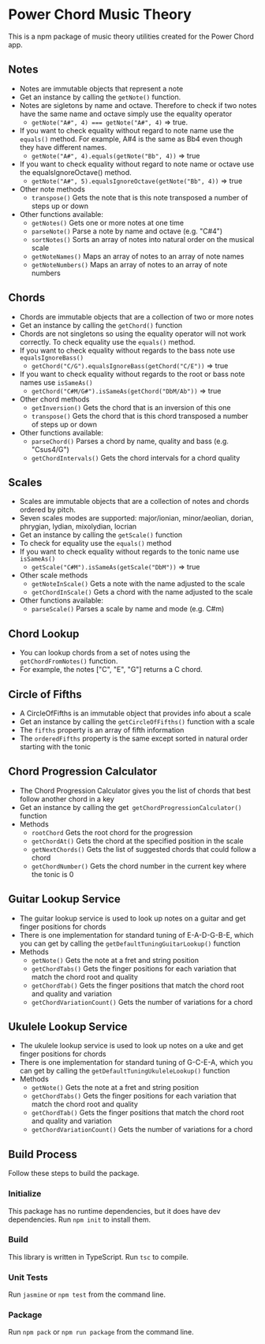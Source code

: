 # Power Chord Music Theory

This is a npm package of music theory utilities created for the Power Chord app.

## Notes
- Notes are immutable objects that represent a note
- Get an instance by calling the `getNote()` function.
- Notes are sigletons by name and octave.
Therefore to check if two notes have the same name and octave simply use the equality operator 
    - `getNote("A#", 4) === getNote("A#", 4)` => true.
- If you want to check equality without regard to note name use the `equals()` method. For example, A#4 is the same as Bb4 even though they have different names.
    - `getNote("A#", 4).equals(getNote("Bb", 4))` => true
- If you want to check equality without regard to note name or octave use the equalsIgnoreOctave() method.
    - `getNote("A#", 5).equalsIgnoreOctave(getNote("Bb", 4))` => true
- Other note methods
    - `transpose()` Gets the note that is this note transposed a number of steps up or down
- Other functions available:
    - `getNotes()` Gets one or more notes at one time
    - `parseNote()` Parse a note by name and octave (e.g. "C#4")
    - `sortNotes()` Sorts an array of notes into natural order on the musical scale
    - `getNoteNames()` Maps an array of notes to an array of note names
    - `getNoteNumbers()` Maps an array of notes to an array of note numbers


## Chords
- Chords are immutable objects that are a collection of two or more notes
- Get an instance by calling the `getChord()` function
- Chords are not singletons so using the equality operator will not work correctly. To check equality use the `equals()` method.
- If you want to check equality without regards to the bass note use `equalsIgnoreBass()`
    - `getChord("C/G").equalsIgnoreBass(getChord("C/E"))` => true
- If you want to check equality without regards to the root or bass note names use `isSameAs()`
    - `getChord("C#M/G#").isSameAs(getChord("DbM/Ab"))` => true
- Other chord methods
    - `getInversion()` Gets the chord that is an inversion of this one
    - `transpose()` Gets the chord that is this chord transposed a number of steps up or down
- Other functions available:
    - `parseChord()` Parses a chord by name, quality and bass (e.g. "Csus4/G")
    - `getChordIntervals()` Gets the chord intervals for a chord quality

## Scales
- Scales are immutable objects that are a collection of notes and chords ordered by pitch.
- Seven scales modes are supported: major/ionian, minor/aeolian, dorian, phrygian, lydian, mixolydian, locrian
- Get an instance by calling the `getScale()` function
- To check for equality use the `equals()` method
- If you want to check equality without regards to the tonic name use `isSameAs()`
    - `getScale("C#M").isSameAs(getScale("DbM"))` => true
- Other scale methods
    - `getNoteInScale()` Gets a note with the name adjusted to the scale
    - `getChordInScale()` Gets a chord with the name adjusted to the scale
- Other functions available:
    - `parseScale()` Parses a scale by name and mode (e.g. C#m)

## Chord Lookup
- You can lookup chords from a set of notes using the `getChordFromNotes()` function.
- For example, the notes ["C", "E", "G"] returns a C chord.

## Circle of Fifths
- A CircleOfFifths is an immutable object that provides info about a scale
- Get an instance by calling the `getCircleOfFifths()` function with a scale
- The `fifths` property is an array of fifth information
- The `orderedFifths` property is the same except sorted in natural order starting with the tonic

## Chord Progression Calculator
- The Chord Progression Calculator gives you the list of chords that best follow another chord in a key
- Get an instance by calling the get` getChordProgressionCalculator()` function
- Methods
    - `rootChord` Gets the root chord for the progression
    - `getChordAt()` Gets the chord at the specified position in the scale
    - `getNextChords()` Gets the list of suggested chords that could follow a chord
    - `getChordNumber()` Gets the chord number in the current key where the tonic is 0

## Guitar Lookup Service
- The guitar lookup service is used to look up notes on a guitar and get finger positions for chords
- There is one implementation for standard tuning of E-A-D-G-B-E, which you can get by calling the `getDefaultTuningGuitarLookup()` function
- Methods
    - `getNote()` Gets the note at a fret and string position
    - `getChordTabs()` Gets the finger positions for each variation that match the chord root and quality
    - `getChordTab()` Gets the finger positions that match the chord root and quality and variation
    - `getChordVariationCount()` Gets the number of variations for a chord

## Ukulele Lookup Service
- The ukulele lookup service is used to look up notes on a uke and get finger positions for chords
- There is one implementation for standard tuning of G-C-E-A, which you can get by calling the `getDefaultTuningUkuleleLookup()` function
- Methods
    - `getNote()` Gets the note at a fret and string position
    - `getChordTabs()` Gets the finger positions for each variation that match the chord root and quality
    - `getChordTab()` Gets the finger positions that match the chord root and quality and variation
    - `getChordVariationCount()` Gets the number of variations for a chord

## Build Process
Follow these steps to build the package.

### Initialize
This package has no runtime dependencies, but it does have dev dependencies. Run `npm init` to install them.

### Build
This library is written in TypeScript.
Run `tsc` to compile.

### Unit Tests
Run `jasmine` or `npm test` from the command line.

### Package
Run `npm pack` or `npm run package` from the command line.
